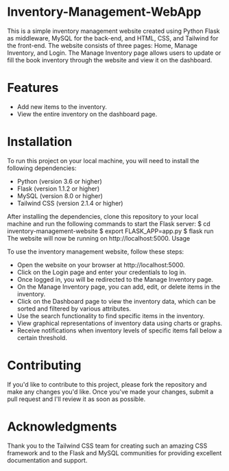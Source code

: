 # Inventory-Management-WebApp
This is a simple inventory management website created using Python Flask as middleware, MySQL for the back-end, and HTML, CSS, and Tailwind for the front-end. The website consists of three pages: Home, Manage Inventory, and Login. The Manage Inventory page allows users to update or fill the book inventory through the website and view it on the dashboard.

# Features

- Add new items to the inventory.
- View the entire inventory on the dashboard page.

# Installation

To run this project on your local machine, you will need to install the following dependencies:

- Python (version 3.6 or higher)
- Flask (version 1.1.2 or higher)
- MySQL (version 8.0 or higher)
- Tailwind CSS (version 2.1.4 or higher)

After installing the dependencies, clone this repository to your local machine and run the following commands to start the Flask server:
$ cd inventory-management-website
$ export FLASK_APP=app.py
$ flask run
The website will now be running on http://localhost:5000.
Usage

To use the inventory management website, follow these steps:

- Open the website on your browser at http://localhost:5000.
- Click on the Login page and enter your credentials to log in.
- Once logged in, you will be redirected to the Manage Inventory page.
- On the Manage Inventory page, you can add, edit, or delete items in the inventory.
- Click on the Dashboard page to view the inventory data, which can be sorted and filtered by various attributes.
- Use the search functionality to find specific items in the inventory.
- View graphical representations of inventory data using charts or graphs.
- Receive notifications when inventory levels of specific items fall below a certain threshold.

# Contributing

If you'd like to contribute to this project, please fork the repository and make any changes you'd like. Once you've made your changes, submit a pull request and I'll review it as soon as possible.

# Acknowledgments

Thank you to the Tailwind CSS team for creating such an amazing CSS framework and to the Flask and MySQL communities for providing excellent documentation and support.
